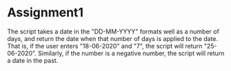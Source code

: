 # Assignment1
The script takes a date in the "DD-MM-YYYY" formats well as a number of days, and return the date when that number of days is applied to the date. That is, if the user enters "18-06-2020" and "7", the script will return "25-06-2020". Similarly, if the number is a negative number, the script will return a date in the past.
